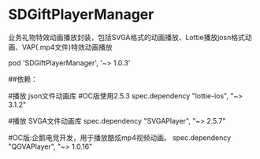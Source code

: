 # SDGiftPlayerManager
业务礼物特效动画播放封装，包括SVGA格式的动画播放、Lottie播放josn格式动画、VAP(.mp4文件)特效动画播放 

pod 'SDGiftPlayerManager', '~> 1.0.3'

##依赖：

  #播放 json文件动画库 #OC版使用2.5.3
  spec.dependency "lottie-ios", "~> 3.1.2" 
  
  #播放 SVGA文件动画库
  spec.dependency "SVGAPlayer", "~> 2.5.7"
  
  #OC版:企鹅电竞开发，用于播放酷炫mp4视频动画。
  spec.dependency "QGVAPlayer", "~> 1.0.16"
